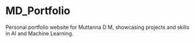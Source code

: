 # MD_Portfolio
Personal portfolio website for Muttanna D M, showcasing projects and skills in AI and Machine Learning.
